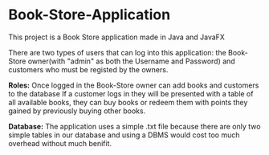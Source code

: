# Book-Store-Application

This project is a Book Store application made in Java and JavaFX 

There are two types of users that can log into this application: the Book-Store owner(with "admin" as both the Username and Password) and customers who must be registed by the owners. 

**Roles:**
Once logged in the Book-Store owner can add books and customers to the database
If a customer logs in they will be presented with a table of all available books, they can buy books or redeem them with points they gained by previously buying other books.

**Database:**
The application uses a simple .txt file because there are only two simple tables in our database and using a DBMS would cost too much overhead without much benifit.
